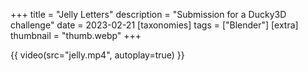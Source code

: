 +++
title = "Jelly Letters"
description = "Submission for a Ducky3D challenge"
date = 2023-02-21
[taxonomies]
tags = ["Blender"]
[extra]
thumbnail = "thumb.webp"
+++

{{ video(src="jelly.mp4", autoplay=true) }}
